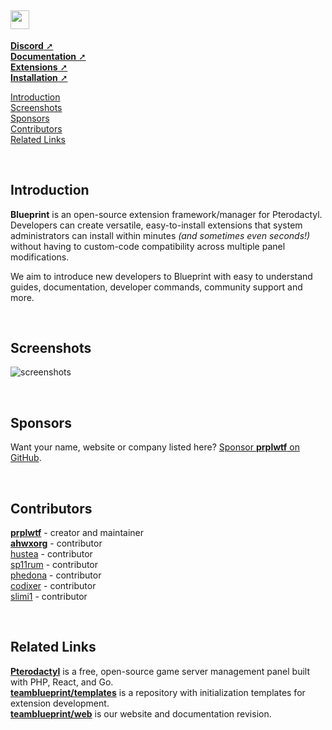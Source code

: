 <h2><img src="https://i.imgur.com/nBYQ4Bl.png" style="height:30px;padding-right:1px"></img></h2>

[**Discord** ➚](https://ptero.shop/community)\
[**Documentation** ➚](https://blueprint.zip/docs)\
[**Extensions** ➚](https://blueprint.zip/browse)\
[**Installation** ➚](https://blueprint.zip/docs/?page=getting-started/Installation)

[Introduction](#introduction)\
[Screenshots](#screenshots)\
[Sponsors](#sponsors)\
[Contributors](#contributors)\
[Related Links](#related-links)

<br/>

## Introduction
**Blueprint** is an open-source extension framework/manager for Pterodactyl. Developers can create versatile, easy-to-install extensions that system administrators can install within minutes *(and sometimes even seconds!)* without having to custom-code compatibility across multiple panel modifications.

We aim to introduce new developers to Blueprint with easy to understand guides, documentation, developer commands, community support and more.

<br/>

## Screenshots
![screenshots](https://github.com/teamblueprint/main/assets/103201875/cb66943e-a60e-44e5-afd4-90475b106244)


<br/>

## Sponsors
Want your name, website or company listed here? [Sponsor **prplwtf** on GitHub](https://github.com/sponsors/prplwtf).

<br/>

## Contributors
[**prplwtf**](https://github.com/prplwtf) - creator and maintainer\
[**ahwxorg**](https://github.com/ahwxorg) - contributor\
[hustea](https://github.com/hustea) - contributor\
[sp11rum](https://github.com/sp11rum) - contributor\
[phedona](https://github.com/Phedona) - contributor\
[codixer](https://github.com/Codixer) - contributor\
[slimi1](https://github.com/Slimi1) - contributor

<br/>

## Related Links
[**Pterodactyl**](https://pterodactyl.io/) is a free, open-source game server management panel built with PHP, React, and Go.\
[**teamblueprint/templates**](https://github.com/teamblueprint/templates) is a repository with initialization templates for extension development.\
[**teamblueprint/web**](https://github.com/teamblueprint/web) is our website and documentation revision.
